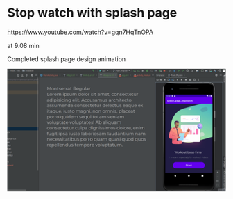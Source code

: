 # Stop watch with splash page

https://www.youtube.com/watch?v=gqn7HqTnOPA

at 9.08 min

Completed splash page design animation

![](splash_page.gif)